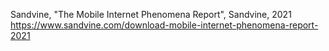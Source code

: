 Sandvine, "The Mobile Internet Phenomena Report", Sandvine, 2021
https://www.sandvine.com/download-mobile-internet-phenomena-report-2021

